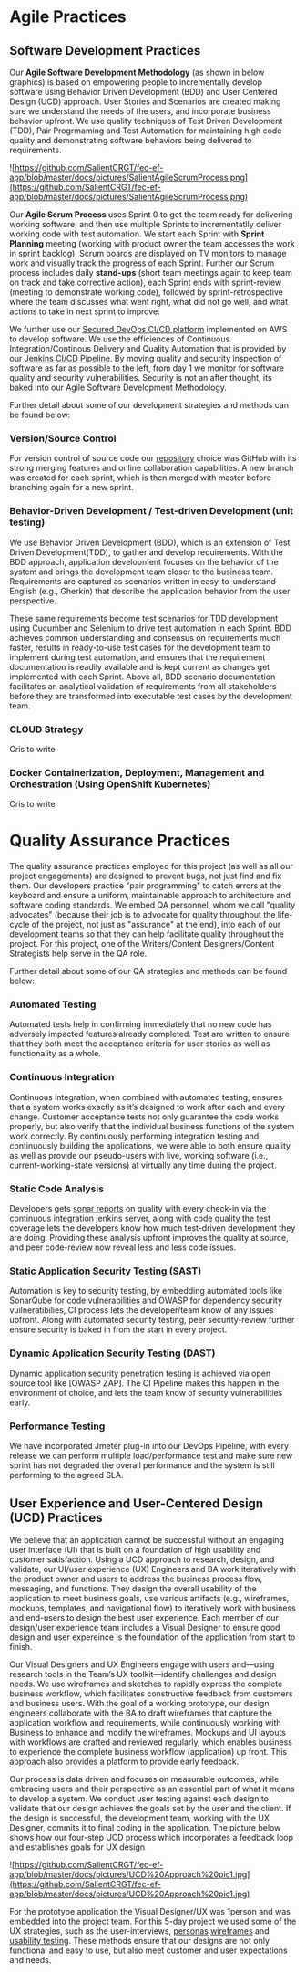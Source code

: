 Agile Practices
===============

## Software Development Practices

Our **Agile Software Development Methodology** (as shown in below graphics) is based on empowering  people to incrementally develop software using Behavior Driven Development (BDD) and User Centered Design (UCD) approach. User Stories and Scenarios are created making sure we understand the needs of the users, and incorporate business behavior upfront.  We use quality techniques of Test Driven Development (TDD), Pair Progrmaming and Test Automation for maintaining high code quality and demonstrating software behaviors being delivered to requirements.

![https://github.com/SalientCRGT/fec-ef-app/blob/master/docs/pictures/SalientAgileScrumProcess.png](https://github.com/SalientCRGT/fec-ef-app/blob/master/docs/pictures/SalientAgileScrumProcess.png)

Our **Agile Scrum Process** uses Sprint 0 to get the team ready for delivering working software, and then use multiple Sprints to incrementatlly deliver working code with test automation. We start each Sprint with **Sprint Planning** meeting (working with product owner the team accesses the work in sprint backlog), Scrum boards are displayed on TV monitors to manage work and visually track the progress of each Sprint. Further our Scrum process includes daily **stand-ups** (short team meetings again to keep team on track and take corrective action), each Sprint ends with sprint-review (meeting to demonstrate working code), followed by sprint-retrospective where the team discusses what went right, what did not go well, and what actions to take in next sprint to improve.

We further use our [Secured DevOps CI/CD platform](https://github.com/SalientCRGT/fec-ef-app/blob/master/docs/devops/SalientCRGT%20SecDevOps.png) implemented on AWS to develop software. We use the efficiences of Continuous Integration/Continous Delivery and Quality Automation that is provided by our [Jenkins CI/CD Pipeline](https://github.com/SalientCRGT/fec-ef-app/blob/master/docs/devops/SalientCRGT%20Jenkins%20Pipeline.png). By moving quality and security inspection of software as far as possible to the left, from day 1 we monitor for software quality and security vulnerabilities. Security is not an after thought, its baked into our Agile Software Development Methodology.


Further detail about some of our development strategies and methods can be found below:

### Version/Source Control
For version control of source code our [repository](https://github.com/SalientCRGT/fec-ef-app) choice was GitHub with its strong merging features and online collaboration capabilities. A new branch was created for each sprint, which is then merged with master before branching again for a new sprint. 

### Behavior-Driven Development / Test-driven Development (unit testing)
We use Behavior Driven Development (BDD), which is an extension of Test Driven Development(TDD), to gather and develop requirements. With the BDD approach, application development focuses on the behavior of the system and brings the development team closer to the business team. Requirements are captured as scenarios written in easy-to-understand English (e.g., Gherkin) that describe the application behavior from the user perspective.

These same requirements become test scenarios for TDD development using Cucumber and Selenium to drive test automation in each Sprint. BDD achieves common understanding and consensus on requirements much faster, results in ready-to-use test cases for the development team to implement during test automation, and ensures that the requirement documentation is readily available and is kept current as changes get implemented with each Sprint. Above all, BDD scenario documentation facilitates an analytical validation of requirements from all stakeholders before they are transformed into executable test cases by the development team.

### CLOUD Strategy 
Cris to write

### Docker Containerization, Deployment, Management and Orchestration (Using OpenShift Kubernetes)
Cris to write

Quality Assurance Practices
===========================

The quality assurance practices employed for this project (as well as all our project engagements) are designed to prevent bugs, not just find and fix them. Our developers practice "pair programming" to catch errors at the keyboard and ensure  a uniform, maintainable approach to architecture and software coding standards. We embed QA personnel, whom we call "quality advocates" (because their job is to advocate for quality throughout the life-cycle of the project, not just as "assurance" at the end), into each of our development teams so that they can help facilitate quality throughout the project. For this project, one of the Writers/Content Designers/Content Strategists help serve in the QA role.

Further detail about some of our QA strategies and methods can be found below:

### Automated Testing

Automated tests help in  confirming immediately that no new code has adversely impacted features already completed. Test are written to ensure that they both meet the acceptance criteria for user stories as well as functionality as a whole. 

### Continuous Integration 

Continuous integration, when combined with automated testing, ensures that a system works exactly as it’s designed to work after each and every change. Customer acceptance tests not only guarantee the code works properly, but also verify that the individual business functions of the system work correctly. By continuously performing integration testing and continuously building the applications, we were able to both ensure quality as well as provide our pseudo-users with live, working software (i.e., current-working-state versions) at virtually any time during the project.

### Static Code Analysis
Developers gets [sonar reports](https://github.com/SalientCRGT/fec-ef-app/blob/master/docs/pictures/Sonar-Quality-Dashboard-1.png) on quality with every check-in via the continuous integration jenkins server, along with code quality the test coverage lets the developers know how much test-driven development they are doing. Providing these analysis upfront improves the quality at source, and peer code-review now reveal less and less code issues.

### Static Application Security Testing (SAST)
Automation is key to security testing, by embedding automated tools like SonarQube for code vulnerabilities and OWASP for dependency security vuilneratibilies, CI process lets the developer/team know of any issues upfront. Along with automated security testing, peer security-review further ensure security is baked in from the start in every project.

### Dynamic Application Security Testing (DAST)
Dynamic application security penetration testing is achieved via open source tool like [OWASP ZAP]. The CI Pipeline makes this happen in the environment of choice, and lets the team know of security vulnerabilities early. 

### Performance Testing
We have incorporated Jmeter plug-in into our DevOps Pipeline, with every release we can perform multiple load/performance test and make sure new sprint has not degraded the overall performance and the system is still performing to the agreed SLA.

## User Experience and User-Centered Design (UCD) Practices
We believe that an application cannot be successful without an engaging user interface (UI) that is built on a foundation of high usability and customer satisfaction. Using a UCD approach to research, design, and validate, our UI/user experience (UX) Engineers and BA work iteratively with the product owner and users to address the business process flow, messaging, and functions. They design the overall usability of the application to meet business goals, use various artifacts (e.g., wireframes, mockups, templates, and navigational flow) to iteratively work with business and end-users to design the best user experience. Each member of our design/user experience team includes a Visual Designer to ensure good design and user expereince is the foundation of the application from start to finish.

Our Visual Designers and UX Engineers engage with users and—using research tools in the Team’s UX toolkit—identify challenges and design needs. We use wireframes and sketches to rapidly express the complete business workflow, which facilitates constructive feedback from customers and business users. With the goal of a working prototype, our design engineers collaborate with the BA to draft wireframes that capture the application workflow and requirements, while continuously working with Business to enhance and modify the wireframes. Mockups and UI layouts with workflows are drafted and reviewed regularly, which enables business to experience the complete business workflow (application) up front. This approach also provides a platform to provide early feedback.

Our process is data driven and focuses on measurable outcomes, while embracing users and their perspective as an essential part of what it means to develop a system. We conduct user testing against each design to validate that our design achieves the goals set by the user and the client. If the design is successful, the development team, working with the UX Designer, commits it to final coding in the application. The picture below shows how our four-step UCD process which incorporates a feedback loop and establishes goals for UX design

![https://github.com/SalientCRGT/fec-ef-app/blob/master/docs/pictures/UCD%20Approach%20pic1.jpg](https://github.com/SalientCRGT/fec-ef-app/blob/master/docs/pictures/UCD%20Approach%20pic1.jpg)


For the prototype application the  Visual Designer/UX was 1person and was embedded into the project team. For this 5-day project we used  some of the UX strategies, such as the user-interviews, [personas](https://github.com/SalientCRGT/fec-ef-app/blob/master/docs/ux/personas/Personas.pdf) [wireframes](https://github.com/SalientCRGT/fec-ef-app/tree/master/docs/ux/wireframes) and [usability testing](https://github.com/SalientCRGT/fec-ef-app/blob/master/docs/ux/usability/Usability_testing.md). These methods ensure that our designs are not only functional and easy to use, but also meet customer and user expectations and needs.

